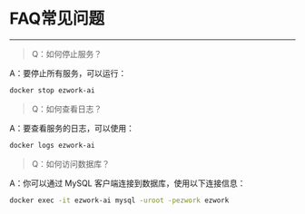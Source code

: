 # FAQ常见问题

---

> Q：如何停止服务？

A：要停止所有服务，可以运行：

```bash
docker stop ezwork-ai
```

> Q：如何查看日志？

A：要查看服务的日志，可以使用：

```bash
docker logs ezwork-ai
```

> Q：如何访问数据库？

A：你可以通过 MySQL 客户端连接到数据库，使用以下连接信息：

```bash
docker exec -it ezwork-ai mysql -uroot -pezwork ezwork
```